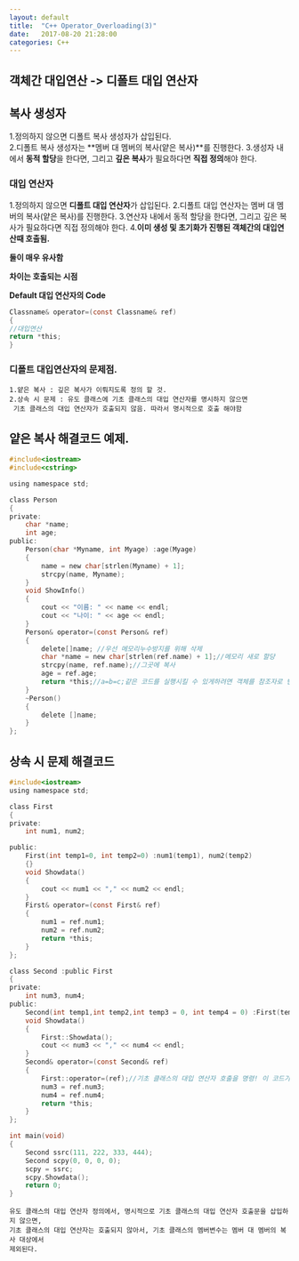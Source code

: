 ```yaml
---
layout: default
title:  "C++ Operator_Overloading(3)"
date:   2017-08-20 21:28:00
categories: C++
---
```


## 객체간 대입연산 -> 디폴트 대입 연산자

## 복사 생성자

1.정의하지 않으면 디폴트 복사 생성자가 삽입된다.<br>
2.디폴트 복사 생성자는 **멤버 대 멤버의 복사(얕은 복사)**를 진행한다.
3.생성자 내에서 **동적 할당**을 한다면, 그리고 **깊은 복사**가 필요하다면 **직접 정의**해야 한다.

### 대입 연산자

1.정의하지 않으면 **디폴트 대입 연산자**가 삽입된다.
2.디폴트 대입 연산자는 멤버 대 멤버의 복사(얕은 복사)를 진행한다.
3.연산자 내에서 동적 할당을 한다면, 그리고 깊은 복사가 필요하다면 직접 정의해야 한다.
4.**이미 생성 및 초기화가 진행된 객체간의 대입연산때 호출됨.**

**둘이 매우 유사함**

**차이는 호출되는 시점**

**Default 대입 연산자의 Code**
```c
Classname& operator=(const Classname& ref)
{
//대입연산
return *this;
}
```

### 디폴트 대입연산자의 문제점.
```
1.얕은 복사 : 깊은 복사가 이뤄지도록 정의 할 것.
2.상속 시 문제 : 유도 클래스에 기초 클래스의 대입 연산자를 명시하지 않으면
 기초 클래스의 대입 연산자가 호출되지 않음. 따라서 명시적으로 호출 해야함
```
## 얕은 복사 해결코드 예제.
```c
#include<iostream>
#include<cstring>

using namespace std;

class Person 
{
private:
	char *name;
	int age;
public:
	Person(char *Myname, int Myage) :age(Myage) 
	{
		name = new char[strlen(Myname) + 1];
		strcpy(name, Myname);
	}
	void ShowInfo() 
	{
		cout << "이름: " << name << endl;
		cout << "나이: " << age << endl;
	}
	Person& operator=(const Person& ref)
	{
		delete[]name; //우선 메모리누수방지를 위해 삭제
		char *name = new char[strlen(ref.name) + 1];//메모리 새로 할당
		strcpy(name, ref.name);//그곳에 복사
		age = ref.age;
		return *this;//a=b=c;같은 코드를 실행시킬 수 있게하려면 객체를 참조자로 반환.
	}
	~Person() 
	{
		delete []name;
	}
};
```

## 상속 시 문제 해결코드
```c
#include<iostream>
using namespace std;

class First 
{
private:
	int num1, num2;

public:
	First(int temp1=0, int temp2=0) :num1(temp1), num2(temp2) 
	{}
	void Showdata() 
	{
		cout << num1 << "," << num2 << endl;
	}
	First& operator=(const First& ref) 
	{
		num1 = ref.num1;
		num2 = ref.num2;
		return *this;
	}
};

class Second :public First 
{
private:
	int num3, num4;
public:
	Second(int temp1,int temp2,int temp3 = 0, int temp4 = 0) :First(temp1,temp2),num3(temp3), num4(temp4) {}
	void Showdata() 
	{
		First::Showdata();
		cout << num3 << "," << num4 << endl;
	}
	Second& operator=(const Second& ref) 
	{
		First::operator=(ref);//기초 클래스의 대입 연산자 호출을 명령! 이 코드가 핵심
		num3 = ref.num3;
		num4 = ref.num4;
		return *this;
	}
};

int main(void) 
{
	Second ssrc(111, 222, 333, 444);
	Second scpy(0, 0, 0, 0);
	scpy = ssrc;
	scpy.Showdata();
	return 0;
}
```

```
유도 클래스의 대입 연산자 정의에서, 명시적으로 기초 클래스의 대입 연산자 호출문을 삽입하지 않으면,
기초 클래스의 대입 연산자는 호출되지 않아서, 기초 클래스의 멤버변수는 멤버 대 멤버의 복사 대상에서
제외된다.
```
